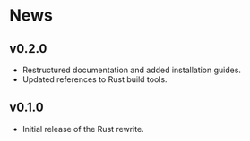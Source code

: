 # News

## v0.2.0
- Restructured documentation and added installation guides.
- Updated references to Rust build tools.

## v0.1.0
- Initial release of the Rust rewrite.
